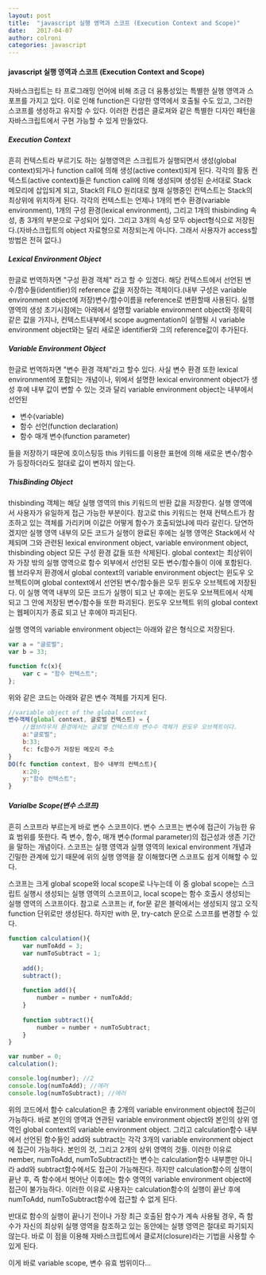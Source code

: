 ```yaml
---
layout: post
title:  "javascript 실행 영역과 스코프 (Execution Context and Scope)"
date:   2017-04-07
author: colroni
categories: javascript
---
```


#### javascript 실행 영역과 스코프 (Execution Context and Scope)
자바스크립트는 타 프로그래밍 언어에 비해 조금 더 융통성있는 특별한 실행 영역과 스포프를 가지고 있다.
이로 인해 function은 다양한 영역에서 호출될 수도 있고, 그러한 스코프를 생성하고 유지할 수 있다. 이러한 컨셉은 클로져와 같은 특별한 디자인 패턴을 자바스크립트에서 구현 가능할 수 있게 만들었다.

##### Execution Context
흔히 컨텍스트라 부르기도 하는 실행영역은 스크립트가 실행되면서 생성(global context)되거나 function call에 의해 생성(active context)되게 된다.
각각의 활동 컨텍스트(active context)들은 function call에 의해 생성되며 생성된 순서대로 Stack 메모리에 삽입되게 되고, Stack의 FILO 원리대로 혅재 실행중인 컨텍스트는 Stack의 최상위에 위치하게 된다. 각각의 컨텍스트는 언제나 1개의 변수 환경(variable environment), 1개의 구성 환경(lexical environment), 그리고 1개의 thisbinding 속성, 총 3개의 부분으로 구성되어 있다.
그리고 3개의 속성 모두 object형식으로 저장된다.(자바스크립트의 object 자료형으로 저장되는게 아니다. 그래서 사용자가 access할 방법은 전혀 없다.)

##### Lexical Environment Object
한글로 번역하자면 "구성 환경 객체" 라고 할 수 있겠다. 해당 컨텍스트에서 선언된 변수/함수들(identifier)의 reference 값을 저장하는 객체이다.(내부 구성은 variable environment object에 저장)변수/함수이름을 reference로 변환할때 사용된다. 실행영역의 생성 초기시점에는 아래에서 설명할 variable environment object와 정확히 같은 값을 가지나, 컨텍스트내부에서 scope augmentation이 실행될 시 variable environment object와는 달리 새로운 identifier와 그의 reference값이 추가된다.

##### Variable Environment Object
한글로 번역하자면 "변수 환경 객체"라고 할수 있다. 사실 변수 환경 또한 lexical environment에 포함되는 개념이나, 위에서 설명한 lexical environment object가 생성 후에 내부 값이 변할 수 있는 것과 달리 variable environment object는 내부에서 선언된
* 변수(variable)
* 함수 선언(function declaration)
* 함수 매개 변수(function parameter)

들을 저장하기 때문에 호이스팅등 this 키워드를 이용한 표현에 의해 새로운 변수/함수가 등장하더라도 절대로 값이 변하지 않는다.

##### ThisBinding Object
thisbinding 객체는 해당 실행 영역의 this 키워드의 반환 값을 저장한다.
실행 영역에서 사용자가 유일하게 접근 가능한 부분이다. 참고로 this 키워드는 현재 컨텍스트가 참조하고 있는 객체를 가리키며 이값은 어떻게 함수가 호출되었냐에 따라 갈린다.
당연하겠지만 실행 영역 내부의 모든 코드가 실행이 완료된 후에는 실행 영역은 Stack에서 삭제되며 그와 관련된 lexical environment object, variable environment object, thisbinding object 모든 구성 환경 값들 또한 삭제된다.
global context는 최상위이자 가장 밖의 실행 영역으로 함수 외부에서 선언된 모든 변수/함수들이 이에 포함된다.
웹 브라우저 환경에서 global context의 variable environment object는 윈도우 오브젝트이며 global context에서 선언된 변수/함수들은 모두 윈도우 오브젝트에 저장된다.
이 실행 역역 내부의 모든 코드가 실행이 되고 난 후에는 윈도우 오브젝트에서 삭제되고 그 안에 저장된 변수/함수들 또한 파괴된다.
윈도우 오브젝트 위의 global context는 웹페이지가 종료 되고 난 후에야 파괴된다.

실행 영역의 variable environment object는 아래와 같은 형식으로 저장된다.
~~~javascript
var a = "글로벌";
var b = 33;

function fc(x){
	var c = "함수 컨텍스트";
};
~~~
위와 같은 코드는 아래와 같은 변수 객체를 가지게 된다.
~~~javascript
//variable object of the global context
변수객체(global context, 글로벌 컨텍스트) = {
	//웹브라우저 환경에서는 글로벌 컨텍스트의 변수수 객체가 윈도우 오브젝트이다.
	a:"글로벌";
    b:33;
    fc: fc함수가 저장된 메모리 주소
}
DO(fc function context, 함수 내부의 컨텍스트){
	x:20;
    y:"함수 컨텍스트";
}
~~~

##### Varialbe Scope(변수 스코프)
흔히 스코프라 부르는게 바로 변수 스코프이다. 변수 스코프는 변수에 접근이 가능한 유효 범위를 뜻한다. 즉 변수, 함수, 매개 변수(formal parameter)의 접근성과 생존 기간을 말하는 개념이다.
스코프는 실행 영역과 실행 영역의 lexical environment 개념과 긴밀한 관계에 있기 때문에 위의 실행 영역을 잘 이해했다면 스코프도 쉽게 이해할 수 있다.

스코프는 크게 global scope와 local scope로 나누는데 이 중 global scope는 스크립트 실행시 생성되는 실행 영역의 스코프이고, local scope는 함수 호출시 생성되는 실행 영역의 스코프이다.
참고로 스코프는 if, for문 같은 블럭에서는 생성되지 않고 오직 function 단위로만 생성된다.
하지만 with 문, try-catch 문으로 스코프를 변경할 수 있다.
~~~javascript
function calculation(){
	var numToAdd = 3;
    var numToSubtract = 1;
    
    add();
    subtract();
    
    function add(){
    	number = number + numToAdd;
    }
    
    function subtract(){
    	number = number + numToSubtract;
    }
}

var number = 0;
calculation();

console.log(number); //2
console.log(numToAdd); //에러
console.log(numToSubtract); //에러
~~~
위의 코드에서  함수 calculation은 총 2개의 variable environment object에 접근이 가능하다. 바로 본인의 영역과 연관된 variable environment object와 본인의 상위 영역인 global context의 variable environment object. 그리고 calculation함수 내부에서 선언된 함수들인 add와 subtract는 각각 3개의 variable environment object에 접근이 가능하다.
본인의 것, 그리고 2개의 상위 영역의 것들.
이러한 이유로 nember, numToAdd, numToSubtract라는 변수는 calculation함수 내부뿐만 아니라 add와 subtract함수에서도 접근이 가능해진다. 하지만 calculation함수의 실행이 끝난 후, 즉 함수에서 벗어난 이후에는 함수 영역의 variable environment object에 접근이 불가능하다.
이러한 이유로 사용자는 calculation함수의 실행이 끝난 후에 numToAdd, numToSubtract함수에 접근할 수 없게 된다.

반대로 함수의 실행이 끝나기 전이나 가장 최근 호출된 함수가 계속 사용될 경우, 즉 함수가 자신의 최상위 실행 영역을 참조하고 있는 동안에는 실행 영역은 절대로 파기되지 않는다.
바로 이 점을 이용해 자바스크립트에서 클로저(closure)라는 기법을 사용할 수 있게 된다.

이게 바로 variable scope, 변수 유효 범위이다...




